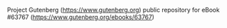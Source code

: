 Project Gutenberg (https://www.gutenberg.org) public repository for
eBook #63767 (https://www.gutenberg.org/ebooks/63767)
